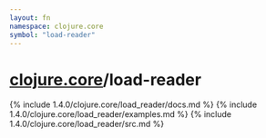 ```yaml
---
layout: fn
namespace: clojure.core
symbol: "load-reader"
---
```


# [clojure.core](../)/load-reader

{% include 1.4.0/clojure.core/load_reader/docs.md %}
{% include 1.4.0/clojure.core/load_reader/examples.md %}
{% include 1.4.0/clojure.core/load_reader/src.md %}

